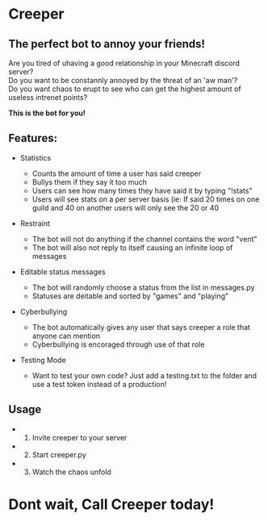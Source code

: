 # Creeper
## The perfect bot to annoy your friends!
Are you tired of uhaving a good relationship in your Minecraft discord server?  
Do you want to be constannly annoyed by the threat of an 'aw man'?  
Do you want chaos to erupt to see who can get the highest amount of useless intrenet points?

**This is the bot for you!**  
## Features:
- Statistics
    - Counts the amount of time a user has said creeper
    - Bullys them if they say it too much
    - Users can see how many times they have said it by typing "!stats"
    - Users will see stats on a per server basis (ie: If said 20 times on one guild and 40 on another users will only see the 20 or 40 

- Restraint
    - The bot will not do anything if the channel contains the word "vent"
    - The bot will also not reply to itself causing an infinite loop of messages

- Editable status messages
    - The bot will randomly choose a status from the list in messages.py
    - Statuses are deitable and sorted by "games" and "playing"

- Cyberbullying
    - The bot automatically gives any user that says creeper a role that anyone can mention
    - Cyberbullying is encoraged through use of that role

- Testing Mode
    - Want to test your own code? Just add a testing.txt to the folder and use a test token instead of a production!

## Usage
- 1. Invite creeper to your server
- 2. Start creeper.py
- 3. Watch the chaos unfold

# Dont wait, Call Creeper today!